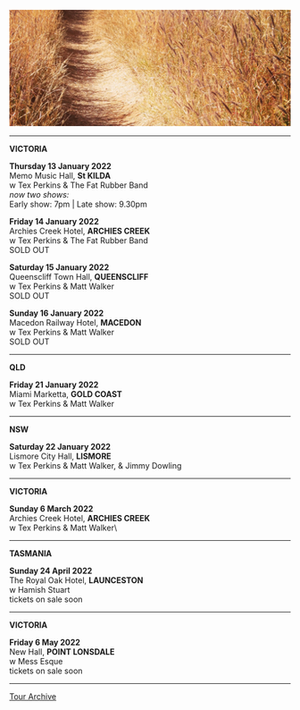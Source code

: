 ![](data/image/news/tourbanner2.jpg)

* * * * *

**VICTORIA**

**Thursday 13 January 2022**\
Memo Music Hall, **St KILDA**\
w Tex Perkins & The Fat Rubber Band\
*now two shows:*\
Early show: 7pm | Late show: 9.30pm 

**Friday 14 January 2022**\
Archies Creek Hotel, **ARCHIES CREEK**\
w Tex Perkins & The Fat Rubber Band\
SOLD OUT

**Saturday 15 January 2022**\
Queenscliff Town Hall, **QUEENSCLIFF**\
w Tex Perkins & Matt Walker\
SOLD OUT

**Sunday 16 January 2022**\
Macedon Railway Hotel, **MACEDON**\
w Tex Perkins & Matt Walker\
SOLD OUT

* * * * *

**QLD**

**Friday 21 January 2022**\
Miami Marketta, **GOLD COAST**\
w Tex Perkins & Matt Walker

* * * * *

**NSW**

**Saturday 22 January 2022**\
Lismore City Hall, **LISMORE**\
w Tex Perkins & Matt Walker, & Jimmy Dowling


* * * * *

**VICTORIA**

**Sunday 6 March 2022**\
Archies Creek Hotel, **ARCHIES CREEK**\
w Tex Perkins & Matt Walker\

* * * * *

**TASMANIA**

**Sunday 24 April 2022**\
The Royal Oak Hotel, **LAUNCESTON**\
w Hamish Stuart\
tickets on sale soon 

* * * * * 

**VICTORIA**

**Friday 6 May 2022**\
New Hall, **POINT LONSDALE**\
w Mess Esque\
tickets on sale soon 

* * * * * 

[Tour Archive](tour/archive)
